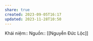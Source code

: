 ```yaml
---
share: true
created: 2023-09-05T16:17
updated: 2023-11-28T10:50
---
```

Khái niệm:: 
Nguồn:: [[Nguyễn Đức Lộc]]

